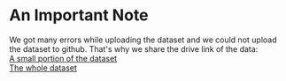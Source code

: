 # An Important Note
We got many errors while uploading the dataset and we could not upload the dataset to github. That's why we share the drive link of the data:  
[A small portion of the dataset](https://drive.google.com/drive/folders/1sLl7nnUgNMt5Ms27C8f6IM8JgjPLdn7T?usp=sharing)  
[The whole dataset](https://drive.google.com/drive/folders/1npB4Jp5aEeTTChjbBeVajNc33i0no7q8?usp=sharing) 
